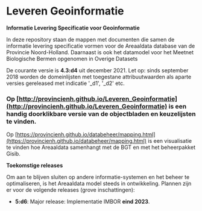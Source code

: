 Leveren Geoinformatie
===

__Informatie Levering Specificatie voor Geoinformatie__

In deze repository staan de mappen met documenten die samen de informatie levering specificatie vormen voor de Areaaldata database van de Provincie Noord-Holland.
Daarnaast is ook het datamodel voor het Meetnet Biologische Bermen opgenomen in Overige Datasets

De courante versie is **4.3:d4** uit december 2021. Let op: sinds september 2018 worden de domeinlijsten met toegestane attribuutwaarden als aparte versies gereleased met indicatie '_d1', '_d2' etc.

### Op [http://provincienh.github.io/Leveren_Geoinformatie](http://provincienh.github.io/Leveren_Geoinformatie) is een handig doorklikbare versie van de objectbladen en keuzelijsten te vinden.

Op [https://provincienh.github.io/databeheer/mapping.html](https://provincienh.github.io/databeheer/mapping.html) is een visualisatie te vinden hoe Areaaldata samenhangt met de BGT en met het beheerpakket Gisib.

__Toekomstige releases__

Om aan te blijven sluiten op andere informatie-systemen en het beheer te optimaliseren, is het Areaaldata model steeds in ontwikkeling. 
Plannen zijn er voor de volgende releases (grove inschattingen):

* __5:d6__: Major release: Implementatie IMBOR **eind 2023**.